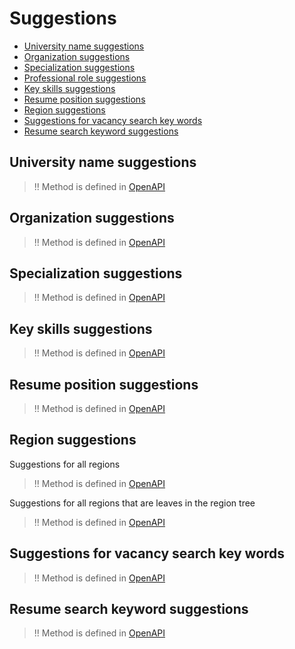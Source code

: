 # Suggestions

* [University name suggestions](#educational_institutions)
* [Organization suggestions](#companies)
* [Specialization suggestions](#specializations)
* [Professional role suggestions](https://api.hh.ru/openapi/en/redoc#tag/Suggestions/paths/~1suggests~1professional_roles/get)
* [Key skills suggestions](#key-skills)
* [Resume position suggestions](#resume-positions)
* [Region suggestions](#areas)
* [Suggestions for vacancy search key words](#vacancy-search-keyword)
* [Resume search keyword suggestions](#resume-search-keyword)

<a name="educational_institutions"></a>
## University name suggestions
>!! Method is defined in [OpenAPI](https://api.hh.ru/openapi/en/redoc#tag/Suggestions/paths/~1suggests~1educational_institutions/get)

<a name="companies"></a>
## Organization suggestions
>!! Method is defined in [OpenAPI](https://api.hh.ru/openapi/en/redoc#tag/Suggestions/paths/~1suggests~1companies/get)

<a name="specializations"></a>
## Specialization suggestions
>!! Method is defined in [OpenAPI](https://api.hh.ru/openapi/en/redoc#tag/Suggestions/paths/~1suggests~1fields_of_study/get)

<a name="key-skills"></a>
## Key skills suggestions
>!! Method is defined in [OpenAPI](https://api.hh.ru/openapi/en/redoc#tag/Suggestions/paths/~1suggests~1skill_set/get)

<a name="resume-positions"></a>
## Resume position suggestions
>!! Method is defined in [OpenAPI](https://api.hh.ru/openapi/en/redoc#tag/Suggestions/paths/~1suggests~1positions/get)

<a name="areas"></a>
## Region suggestions
Suggestions for all regions
>!! Method is defined in [OpenAPI](https://api.hh.ru/openapi/en/redoc#tag/Suggestions/paths/~1suggests~1areas/get)

Suggestions for all regions that are leaves in the region tree
>!! Method is defined in [OpenAPI](https://api.hh.ru/openapi/en/redoc#tag/Suggestions/paths/~1suggests~1area_leaves/get)

<a name="vacancy-search-keyword"></a>
## Suggestions for vacancy search key words
>!! Method is defined in [OpenAPI](https://api.hh.ru/openapi/en/redoc#tag/Suggestions/paths/~1suggests~1vacancy_search_keyword/get)

<a name="resume-search-keyword"></a>
## Resume search keyword suggestions
>!! Method is defined in [OpenAPI](https://api.hh.ru/openapi/en/redoc#tag/Suggestions/paths/~1suggests~1resume_search_keyword/get)
